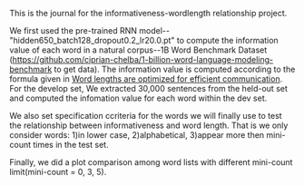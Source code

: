 This is the journal for the informativeness-wordlength relationship project.

We first used the pre-trained RNN model--"hidden650_batch128_dropout0.2_lr20.0.pt" to compute the information value of each word in a natural corpus--1B Word Benchmark Dataset (https://github.com/ciprian-chelba/1-billion-word-language-modeling-benchmark to get data). The information value is computed according to the formula given in [Word lengths are optimized for efficient communication](http://www.pnas.org/content/pnas/108/9/3526.full.pdf). For the develop set, We extracted 30,000 sentences from the held-out set and computed the infomation value for each word within the dev set.

We also set specification ccriteria for the words we will finally use to test the relationship between informativeness and word length. That is we only consider words: 1)in lower case, 2)alphabetical, 3)appear more then mini-count times in the test set.

Finally, we did a plot comparison among word lists with different mini-count limit(mini-count = 0, 3, 5). 

